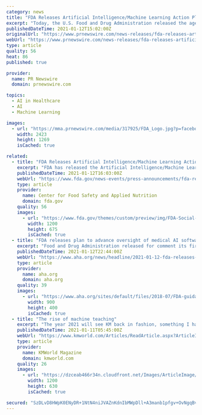 ```yaml
---
category: news
title: "FDA Releases Artificial Intelligence/Machine Learning Action Plan"
excerpt: "Today, the U.S. Food and Drug Administration released the agency's first Artificial Intelligence/Machine Learning (AI/ML)-Based Software as"
publishedDateTime: 2021-01-12T15:02:00Z
originalUrl: "https://www.prnewswire.com/news-releases/fda-releases-artificial-intelligencemachine-learning-action-plan-301206557.html"
webUrl: "https://www.prnewswire.com/news-releases/fda-releases-artificial-intelligencemachine-learning-action-plan-301206557.html"
type: article
quality: 56
heat: 86
published: true

provider:
  name: PR Newswire
  domain: prnewswire.com

topics:
  - AI in Healthcare
  - AI
  - Machine Learning

images:
  - url: "https://mma.prnewswire.com/media/317925/FDA_Logo.jpg?p=facebook"
    width: 2423
    height: 1269
    isCached: true

related:
  - title: "FDA Releases Artificial Intelligence/Machine Learning Action Plan"
    excerpt: "FDA has released the Artificial Intelligence/Machine Learning- Based Software as a Medical Device Action Plan."
    publishedDateTime: 2021-01-12T16:03:00Z
    webUrl: "https://www.fda.gov/news-events/press-announcements/fda-releases-artificial-intelligencemachine-learning-action-plan"
    type: article
    provider:
      name: Center for Food Safety and Applied Nutrition
      domain: fda.gov
    quality: 56
    images:
      - url: "https://www.fda.gov/themes/custom/preview/img/FDA-Social-Graphic.png"
        width: 1200
        height: 675
        isCached: true
  - title: "FDA releases plan to advance oversight of medical AI software"
    excerpt: "Food and Drug Administration released for comment its first plan for advancing oversight of medical software based on artificial intelligence and machine learning."
    publishedDateTime: 2021-01-12T22:44:00Z
    webUrl: "https://www.aha.org/news/headline/2021-01-12-fda-releases-plan-advance-oversight-medical-ai-software"
    type: article
    provider:
      name: aha.org
      domain: aha.org
    quality: 39
    images:
      - url: "https://www.aha.org/sites/default/files/2018-07/FDA-guidance.jpg"
        width: 900
        height: 400
        isCached: true
  - title: "The rise of machine teaching"
    excerpt: "The year 2021 will see KM back in fashion, something I have discussed in previous columns, as the use of machine learning/AI allows us to finally get a grip on mountains of information and to identify and make use of valuable knowledge assets. Products are ..."
    publishedDateTime: 2021-01-11T05:45:00Z
    webUrl: "https://www.kmworld.com/Articles/ReadArticle.aspx?ArticleID=144551"
    type: article
    provider:
      name: KMWorld Magazine
      domain: kmworld.com
    quality: 26
    images:
      - url: "https://dzceab466r34n.cloudfront.net/Images/ArticleImage/132391-1200-by-630-business-process-management-ORG.jpg"
        width: 1200
        height: 630
        isCached: true

secured: "SzDLvD8HWpK0ENyDR+1NtN4niJVAZnKdnIbMWpDll+A3manb1pfgv+OvNgqBvkulFDbZ9xSuSOgB7x3+Lbxh9Nt3tpSetlmZ+rn5IcuXswtcK3dNE+CLNgeMIOpv6A9DIsbhDBJGkAC4CxavesmwN3UrWMR/x5jawcQDEbSRzQEBmPDciUTDi0JqZIf2Yb3bGMJQrb1SDG4tQefCkvG1k9l734zz/kX75nKFf5eeCS1NJGAcAGE9rwF18kf1n13X2qTNJErpHGqfDHufFeuZvLtx24/AbVgpg9oXbheaUuKf5HUZtupEO4HyKe2ye0chwKc4wSNkZjYlQbuQMTjxnWiDr/iCF6/lh+lN+3bHCWM=;Hwi9BW/bw1DMj4w8QWuRaw=="
---
```


